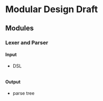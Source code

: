 # Modular Design Draft
## Modules
### Lexer and Parser
#### Input
- DSL
```

```
#### Output
- parse tree
